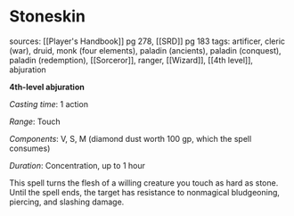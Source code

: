 # Stoneskin
sources: [[Player's Handbook]] pg 278, [[SRD]] pg 183
tags: artificer, cleric (war), druid, monk (four elements), paladin (ancients), paladin (conquest), paladin (redemption), [[Sorceror]], ranger, [[Wizard]], [[4th level]], abjuration

**4th-level abjuration**

*Casting time*: 1 action

*Range*: Touch

*Components*: V, S, M (diamond dust worth 100 gp, which the spell consumes)

*Duration*: Concentration, up to 1 hour

This spell turns the flesh of a willing creature you touch as hard as stone. Until the spell ends, the target has resistance to nonmagical bludgeoning, piercing, and slashing damage.
